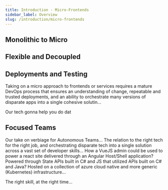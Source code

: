 ```yaml
---
title: Introduction - Micro-Frontends
sidebar_label: Overview
slug: /introduction/micro-frontends
---
```


## Monolithic to Micro

## Flexible and Decoupled

## Deployments and Testing

Taking on a micro approach to frontends or services requires a mature DevOps process that ensures an understanding of change, repeatable and trusted deployments, and an ability to orchestrate many versions of disparate apps into a single cohesive solutin...

Our tech gonna help you do dat

## Focused Teams

Our take on verbiage for Autonomous Teams...  The relation to the right tech for the right job, and orchestrating disparate tech into a single solution across a vast set of developer skills... How a VueJS admin could be used to power a react site delivered through an Angular Host/Shell application?  Powered through State APIs built in C# and JS that utilized APIs built on C# and Java?  Hosted on a collection of azure cloud native and more generic (Kubernetes) infrastructure...

The right skill, at the right time...
